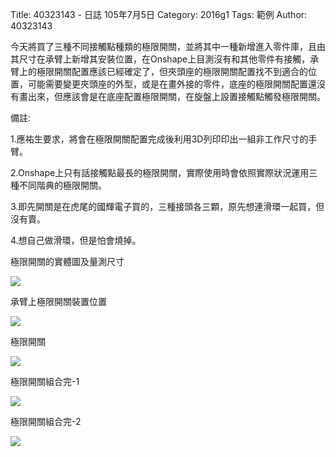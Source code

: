 Title: 40323143 -  日誌  105年7月5日
Category: 2016g1
Tags: 範例
Author: 40323143


<!-- PELICAN_END_SUMMARY -->

今天將買了三種不同接觸點種類的極限開關，並將其中一種新增進入零件庫，且由其尺寸在承臂上新增其安裝位置，在Onshape上目測沒有和其他零件有接觸，承臂上的極限開關配置應該已經確定了，但夾頭座的極限開關配置找不到適合的位置，可能需要變更夾頭座的外型，或是在畫外接的零件，底座的極限開關配置還沒有畫出來，但應該會是在底座配置極限開關，在旋盤上設置接觸點觸發極限開關。


備註:

1.應祐生要求，將會在極限開關配置完成後利用3D列印印出一組非工作尺寸的手臂。

2.Onshape上只有話接觸點最長的極限開關，實際使用時會依照實際狀況運用三種不同階典的極限開關。

3.即先開關是在虎尾的國輝電子買的，三種接頭各三顆，原先想連滑環一起買，但沒有賣。

4.想自己做滑環，但是怕會燒掉。

極限開關的實體圖及量測尺寸

<img src="http://i.imgur.com/SssLtym.jpg">

承臂上極限開關裝置位置

<img src="http://i.imgur.com/0BTAGoI.png">


極限開關

<img src="http://i.imgur.com/uJ9mhD7.png">

極限開關組合完-1

<img src="http://i.imgur.com/gykOTCW.png">

極限開關組合完-2

<img src="http://i.imgur.com/te6PT6l.png">






